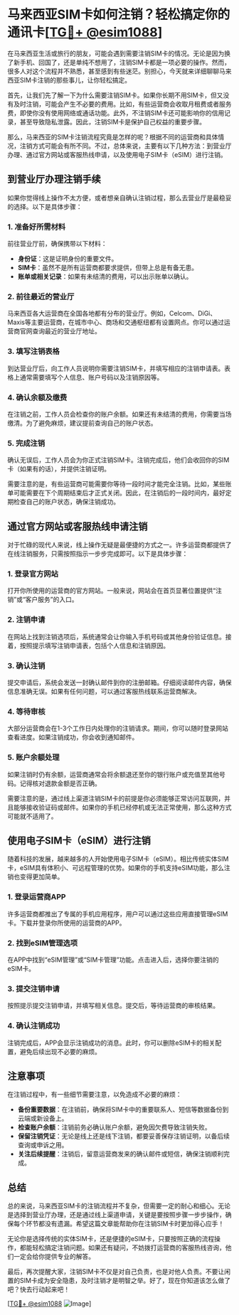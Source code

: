 # 马来西亚SIM卡如何注销？轻松搞定你的通讯卡[[TG💪+ @esim1088](https://t.me/s/esim1088)]

在马来西亚生活或旅行的朋友，可能会遇到需要注销SIM卡的情况。无论是因为换了新手机、回国了，还是单纯不想用了，注销SIM卡都是一项必要的操作。然而，很多人对这个流程并不熟悉，甚至感到有些迷茫。别担心，今天就来详细聊聊马来西亚SIM卡注销的那些事儿，让你轻松搞定。

首先，让我们先了解一下为什么需要注销SIM卡。如果你长期不用SIM卡，但又没有及时注销，可能会产生不必要的费用。比如，有些运营商会收取月租费或者服务费，即使你没有使用网络或通话功能。此外，不注销SIM卡还可能影响你的信用记录，甚至导致隐私泄露。因此，注销SIM卡是保护自己权益的重要步骤。

那么，马来西亚的SIM卡注销流程究竟是怎样的呢？根据不同的运营商和具体情况，注销方式可能会有所不同。不过，总体来说，主要有以下几种方法：到营业厅办理、通过官方网站或客服热线申请，以及使用电子SIM卡（eSIM）进行注销。

## 到营业厅办理注销手续

如果你觉得线上操作不太方便，或者想亲自确认注销过程，那么去营业厅是最稳妥的选择。以下是具体步骤：

### 1. 准备好所需材料
前往营业厅前，确保携带以下材料：
- **身份证**：这是证明身份的重要文件。
- **SIM卡**：虽然不是所有运营商都要求提供，但带上总是有备无患。
- **账单或相关记录**：如果有未结清的费用，可以出示账单以确认。

### 2. 前往最近的营业厅
马来西亚各大运营商在全国各地都有分布的营业厅。例如，Celcom、DiGi、Maxis等主要运营商，在城市中心、商场和交通枢纽都有设置网点。你可以通过运营商官网查询最近的营业厅地址。

### 3. 填写注销表格
到达营业厅后，向工作人员说明你需要注销SIM卡，并填写相应的注销申请表。表格上通常需要填写个人信息、账户号码以及注销原因等。

### 4. 确认余额及缴费
在注销之前，工作人员会检查你的账户余额。如果还有未结清的费用，你需要当场缴清。为了避免麻烦，建议提前查询自己的账户状态。

### 5. 完成注销
确认无误后，工作人员会为你正式注销SIM卡。注销完成后，他们会收回你的SIM卡（如果有的话），并提供注销证明。

需要注意的是，有些运营商可能需要你等待一段时间才能完全注销。比如，某些账单可能需要在下个周期结束后才正式关闭。因此，在注销后的一段时间内，最好定期检查自己的账户状态，确保注销成功。

## 通过官方网站或客服热线申请注销

对于忙碌的现代人来说，线上操作无疑是最便捷的方式之一。许多运营商都提供了在线注销服务，只需按照指示一步步完成即可。以下是具体步骤：

### 1. 登录官方网站
打开你所使用的运营商的官方网站。一般来说，网站会在首页显著位置提供“注销”或“客户服务”的入口。

### 2. 注销申请
在网站上找到注销选项后，系统通常会让你输入手机号码或其他身份验证信息。接着，按照提示填写注销申请表，包括个人信息和注销原因。

### 3. 确认注销
提交申请后，系统会发送一封确认邮件到你的注册邮箱。仔细阅读邮件内容，确保信息准确无误。如果有任何问题，可以通过客服热线联系运营商解决。

### 4. 等待审核
大部分运营商会在1-3个工作日内处理你的注销请求。期间，你可以随时登录网站查看进度。如果注销成功，你会收到通知邮件。

### 5. 账户余额处理
如果注销时仍有余额，运营商通常会将余额退还至你的银行账户或充值至其他号码。记得核对退款金额是否正确。

需要注意的是，通过线上渠道注销SIM卡的前提是你必须能够正常访问互联网，并且能够接收验证码或邮件。如果你的手机已经停机或无法正常使用，那么这种方式可能就不适用了。

## 使用电子SIM卡（eSIM）进行注销

随着科技的发展，越来越多的人开始使用电子SIM卡（eSIM）。相比传统实体SIM卡，eSIM具有体积小、可远程管理的优势。如果你的手机支持eSIM功能，那么注销也变得更加简单。

### 1. 登录运营商APP
许多运营商都推出了专属的手机应用程序，用户可以通过这些应用直接管理eSIM卡。下载并登录你所使用的运营商的APP。

### 2. 找到eSIM管理选项
在APP中找到“eSIM管理”或“SIM卡管理”功能。点击进入后，选择你要注销的eSIM卡。

### 3. 提交注销申请
按照提示提交注销申请，并填写相关信息。提交后，等待运营商的审核结果。

### 4. 确认注销成功
注销完成后，APP会显示注销成功的消息。此时，你可以删除eSIM卡的相关配置，避免后续出现不必要的麻烦。

## 注意事项

在注销过程中，有一些细节需要注意，以免造成不必要的麻烦：

- **备份重要数据**：在注销前，确保将SIM卡中的重要联系人、短信等数据备份到云端或新设备上。
- **检查账户余额**：注销前务必确认账户余额，避免因欠费导致注销失败。
- **保留注销凭证**：无论是线上还是线下注销，都要妥善保存注销证明，以备后续查询或申诉之用。
- **关注后续提醒**：注销后，留意运营商发来的确认邮件或短信，确保注销顺利完成。

## 总结

总的来说，马来西亚SIM卡的注销流程并不复杂，但需要一定的耐心和细心。无论是选择到营业厅办理，还是通过线上渠道申请，关键是要按照步骤一步步操作，确保每个环节都没有遗漏。希望这篇文章能帮助你在注销SIM卡时更加得心应手！

无论你是选择传统的实体SIM卡，还是便捷的eSIM卡，只要按照正确的流程操作，都能轻松搞定注销问题。如果还有疑问，不妨拨打运营商的客服热线咨询，他们一定会给你提供专业的解答。

最后，再次提醒大家，注销SIM卡不仅是对自己负责，也是对他人负责。不要让闲置的SIM卡成为安全隐患，及时注销才是明智之举。好了，现在你知道该怎么做了吧？快去行动起来吧！

[[TG💪+ @esim1088](https://t.me/s/esim1088) ![Image](https://i.postimg.cc/4NQfJmqS/Snipaste-2025-05-13-00-14-12.png)]